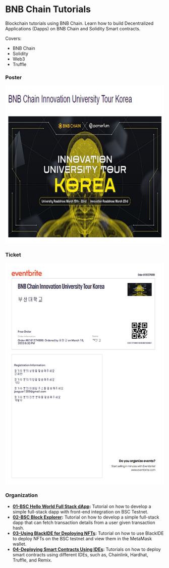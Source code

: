 # BNB Chain Tutorials
Blockchain tutorials using BNB Chain. Learn how to build Decentralized Applications (Dapps) on BNB Chain and Solidity Smart contracts.

Covers:
- BNB Chain
- Solidity
- Web3
- Truffle

### Poster
<img src="https://github.com/jaehyun1209/bnb-chain/blob/main/poster.png"  width="700" height="500">

### Ticket 
<img src="https://github.com/jaehyun1209/bnb-chain/blob/main/Ticket.png"  width="700" height="700">


### Organization
- **[01-BSC Hello World Full Stack dApp](https://github.com/bnb-chain/bnb-chain-tutorial/tree/main/01-%20Hello%20World%20Full%20Stack%20dApp%20on%20BSC):** Tutorial on how to develop a simple full-stack dapp with front-end integration on BSC Testnet.
- **[02-BSC Block Explorer](https://github.com/bnb-chain/bnb-chain-tutorial/tree/main/02-BSC-Block-Explorer):** Tutorial on how to develop a simple full-stack dapp that can fetch transaction details from a user given transaction hash.
- **[03-Using BlackIDE for Deploying NFTs](https://github.com/bnb-chain/bnb-chain-tutorial/tree/main/03-Using-BlackIDE-for-Deploying-NFTs):** Tutorial on how to use BlackIDE to deploy NFTs on the BSC testnet and view them in the MetaMask wallet.
- **[04-Deploying Smart Contracts Using IDEs](https://github.com/bnb-chain/bnb-chain-tutorial/tree/main/04-Deploying-Smart-Contracts-Using-IDEs):** Tutorials on how to deploy smart contracts using different IDEs, such as, Chainlink, Hardhat, Truffle, and Remix.

